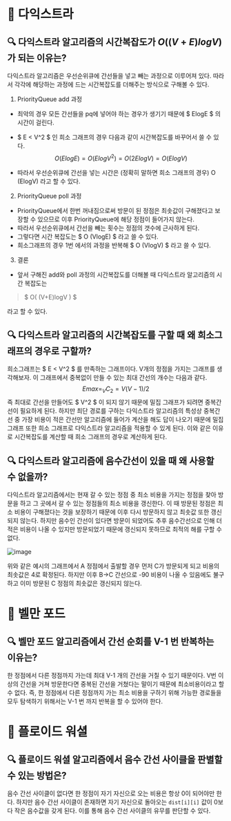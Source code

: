 # 🔖 다익스트라
## 🔍 다익스트라 알고리즘의 시간복잡도가 $O( (V+E)logV )$ 가 되는 이유는?
다익스트라 알고리즘은 우선순위큐에 간선들을 넣고 빼는 과정으로 이루어져 있다. 따라서 각각에 해당하는 과정에 드는 시간복잡도를 더해주는 방식으로 구해볼 수 있다.

1. PriorityQueue add 과정
- 최악의 경우 모든 간선들을 pq에 넣어야 하는 경우가 생기기 때문에 $ ElogE $ 의 시간이 걸린다.
- $ E < V^2 $ 인 희소 그래프의 경우 다음과 같이 시간복잡도를 바꾸어서 쓸 수 있다.
$$
  O ( ElogE ) 
= O ( ElogV^2 )
= O ( 2ElogV)
= O ( ElogV )
$$

- 따라서 우선순위큐에 간선을 넣는 시간은 (정확히 말하면 희소 그래프의 경우) O (ElogV) 라고 할 수 있다.

2. PriorityQueue poll 과정
- PriorityQueue에서 한번 꺼내짐으로써 방문이 된 정점은 최솟값이 구해졌다고 보장할 수 있으므로 이후 PriorityQueue에 해당 정점이 들어가지 않는다.
- 따라서 우선순위큐에서 간선을 빼는 횟수는 정점의 갯수에 근사하게 된다.
- 그렇다면 시간 복잡도는 $ O (VlogE) $ 라고 쓸 수 있다.
- 희소그래프의 경우 1번 에서의 과정을 반복해 $ O (VlogV) $ 라고 쓸 수 있다.

3. 결론
- 앞서 구해진 add와 poll 과정의 시간복잡도를 더해볼 때 다익스트라 알고리즘의 시간 복잡도는 
> $ O( (V+E)logV ) $

라고 할 수 있다.

## 🔍 다익스트라 알고리즘의 시간복잡도를 구할 때 왜 희소그래프의 경우로 구할까?
희소그래프는 $ E < V^2 $ 를 만족하는 그래프이다. V개의 정점을 가지는 그래프를 생각해보자. 이 그래프에서 중복없이 만들 수 있는 최대 간선의 개수는 다음과 같다.
$$
Emax = _V C_2 = V(V-1)/2
$$
즉 최대로 간선을 만들어도 $ V^2 $ 이 되지 않기 때문에 밀집 그래프가 되려면 중복간선이 필요하게 된다. 하지만 최단 경로를 구하는 다익스트라 알고리즘의 특성상 중복간선 중 가장 비용이 적은 간선만 알고리즘에 들어가 계산을 해도 답이 나오기 때문에 밀집 그래프 또한 희소 그래프로 다익스트라 알고리즘을 적용할 수 있게 된다. 이와 같은 이유로 시간복잡도를 계산할 때 희소 그래프의 경우로 계산하게 된다.

## 🔍 다익스트라 알고리즘에 음수간선이 있을 때 왜 사용할 수 없을까?
다익스트라 알고리즘에서는 현재 갈 수 있는 정점 중 최소 비용을 가지는 정점을 찾아 방문을 하고 그 곳에서 갈 수 있는 정점들의 최소 비용을 갱신한다. 이 때 방문된 정점은 최소 비용이 구해졌다는 것을 보장하기 때문에 이후 다시 방문하지 않고 최솟값 또한 갱신되지 않는다. 하지만 음수인 간선이 있다면 방문이 되었어도 추후 음수간선으로 인해 더 적은 비용이 나올 수 있지만 방문되었기 때문에 갱신되지 못하므로 최적의 해를 구할 수 없다.

![image](https://user-images.githubusercontent.com/95271588/227703350-dc89a62b-62b7-4a7c-a36a-4c61d2d344b2.png)

위와 같은 예시의 그래프에서 A 정점에서 출발할 경우 먼저 C가 방문되게 되고 비용의 최솟값은 4로 확정된다. 하지만 이후 B->C 간선으로 -90 비용이 나올 수 있음에도 불구하고 이미 방문된 C 정점의 최솟값은 갱신되지 않는다.

# 🔖 벨만 포드
## 🔍 벨만 포드 알고리즘에서 간선 순회를 V-1 번 반복하는 이유는?
한 정점에서 다른 정점까지 가는데 최대 V-1 개의 간선을 거칠 수 있기 때문이다. V번 이상의 간선을 거쳐 방문한다면 중복된 간선을 거쳤다는 말이기 때문에 최소비용이라고 할 수 없다. 
즉, 한 정점에서 다른 정점까지 가는 최소 비용을 구하기 위해 가능한 경로들을 모두 탐색하기 위해서는 V-1 번 까지 반복을 할 수 있어야 한다.

# 🔖 플로이드 워셜
## 🔍 플로이드 워셜 알고리즘에서 음수 간선 사이클을 판별할 수 있는 방법은?
음수 간선 사이클이 없다면 한 정점이 자기 자신으로 오는 비용은 항상 0이 되어야만 한다. 하지만 음수 간선 사이클이 존재하면 자기 자신으로 돌아오는 `dist[i][i]` 값이 0보다 작은 음수값을 갖게 된다. 이를 통해 음수 간선 사이클의 유무를 판단할 수 있다.
